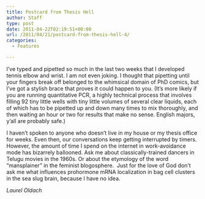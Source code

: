 ```yaml
---
title: Postcard from Thesis Hell
author: Staff
type: post
date: 2011-04-22T02:19:51+00:00
url: /2011/04/21/postcard-from-thesis-hell-4/
categories:
  - Features

---
```

I’ve typed and pipetted so much in the last two weeks that I developed tennis elbow and wrist. I am not even joking. I thought that pipetting until your fingers break off belonged to the whimsical domain of PhD comics, but I’ve got a stylish brace that proves it could happen to you. (It’s more likely if you are running quantitative PCR, a highly technical process that involves filling 92 tiny little wells with tiny little volumes of several clear liquids, each of which has to be pipetted up and down many times to mix thoroughly, and then waiting an hour or two for results that make no sense. English majors, y’all are probably safe.)

I haven’t spoken to anyone who doesn’t live in my house or my thesis office for weeks. Even then, our conversations keep getting interrupted by timers. However, the amount of time I spend on the internet in work-avoidance mode has bizarrely ballooned. Ask me about classically-trained dancers in Telugu movies in the 1960s. Or about the etymology of the word “mansplainer” in the feminist blogosphere.  Just for the love of God don’t ask me what influences prohormone mRNA localization in bag cell clusters in the sea slug brain, because I have no idea.

_Laurel Oldach_